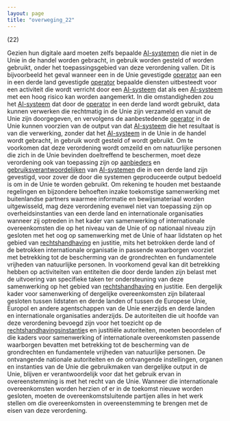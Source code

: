 ```yaml
---
layout: page
title: "overweging_22"
---
```


(22)

Gezien hun digitale aard moeten zelfs bepaalde [AI-systemen](a3.md#^ai-systeem) die niet in de Unie in de handel worden gebracht, in gebruik worden gesteld of worden gebruikt, onder het toepassingsgebied van deze verordening vallen. Dit is bijvoorbeeld het geval wanneer een in de Unie gevestigde [operator](a3.md#^operator) aan een in een derde land gevestigde [operator](a3.md#^operator) bepaalde diensten uitbesteedt voor een activiteit die wordt verricht door een [AI-systeem](a3.md#^ai-systeem) dat als een [AI-systeem](a3.md#^ai-systeem) met een hoog risico kan worden aangemerkt. In die omstandigheden zou het [AI-systeem](a3.md#^ai-systeem) dat door de [operator](a3.md#^operator) in een derde land wordt gebruikt, data kunnen verwerken die rechtmatig in de Unie zijn verzameld en vanuit de Unie zijn doorgegeven, en vervolgens de aanbestedende [operator](a3.md#^operator) in de Unie kunnen voorzien van de output van dat [AI-systeem](a3.md#^ai-systeem) die het resultaat is van die verwerking, zonder dat het [AI-systeem](a3.md#^ai-systeem) in de Unie in de handel wordt gebracht, in gebruik wordt gesteld of wordt gebruikt. Om te voorkomen dat deze verordening wordt omzeild en om natuurlijke personen die zich in de Unie bevinden doeltreffend te beschermen, moet deze verordening ook van toepassing zijn op [aanbieders](a3.md#^aanbieder) en [gebruiksverantwoordelijken](a3.md#^gebruiksverantwoordelijke) van [AI-systemen](a3.md#^ai-systeem) die in een derde land zijn gevestigd, voor zover de door die systemen geproduceerde output bedoeld is om in de Unie te worden gebruikt. Om rekening te houden met bestaande regelingen en bijzondere behoeften inzake toekomstige samenwerking met buitenlandse partners waarmee informatie en bewijsmateriaal worden uitgewisseld, mag deze verordening evenwel niet van toepassing zijn op overheidsinstanties van een derde land en internationale organisaties wanneer zij optreden in het kader van samenwerking of internationale overeenkomsten die op het niveau van de Unie of op nationaal niveau zijn gesloten met het oog op samenwerking met de Unie of haar lidstaten op het gebied van [rechtshandhaving](a3.md#^rh) en justitie, mits het betrokken derde land of de betrokken internationale organisatie in passende waarborgen voorziet met betrekking tot de bescherming van de grondrechten en fundamentele vrijheden van natuurlijke personen. In voorkomend geval kan dit betrekking hebben op activiteiten van entiteiten die door derde landen zijn belast met de uitvoering van specifieke taken ter ondersteuning van deze samenwerking op het gebied van [rechtshandhaving](a3.md#^rh) en justitie. Een dergelijk kader voor samenwerking of dergelijke overeenkomsten zijn bilateraal gesloten tussen lidstaten en derde landen of tussen de Europese Unie, Europol en andere agentschappen van de Unie enerzijds en derde landen en internationale organisaties anderzijds. De autoriteiten die uit hoofde van deze verordening bevoegd zijn voor het toezicht op de [rechtshandhavingsinstantie](a3.md#^rhi)s en justitiële autoriteiten, moeten beoordelen of die kaders voor samenwerking of internationale overeenkomsten passende waarborgen bevatten met betrekking tot de bescherming van de grondrechten en fundamentele vrijheden van natuurlijke personen. De ontvangende nationale autoriteiten en de ontvangende instellingen, organen en instanties van de Unie die gebruikmaken van dergelijke output in de Unie, blijven er verantwoordelijk voor dat het gebruik ervan in overeenstemming is met het recht van de Unie. Wanneer die internationale overeenkomsten worden herzien of er in de toekomst nieuwe worden gesloten, moeten de overeenkomstsluitende partijen alles in het werk stellen om die overeenkomsten in overeenstemming te brengen met de eisen van deze verordening.